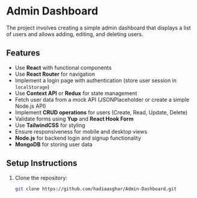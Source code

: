 
# Admin Dashboard

The project involves creating a simple admin dashboard that displays a list of users and allows adding, editing, and deleting users.

## Features

- Use **React** with functional components
- Use **React Router** for navigation
- Implement a login page with authentication (store user session in `localStorage`)
- Use **Context API** or **Redux** for state management
- Fetch user data from a mock API (JSONPlaceholder or create a simple Node.js API)
- Implement **CRUD operations** for users (Create, Read, Update, Delete)
- Validate forms using **Yup** and **React Hook Form**
- Use **TailwindCSS** for styling
- Ensure responsiveness for mobile and desktop views
- **Node.js** for backend login and signup functionality
- **MongoDB** for storing user data



## Setup Instructions

1. Clone the repository:
   ```bash
   git clone https://github.com/hadiaasghar/Admin-Dashboard.git



